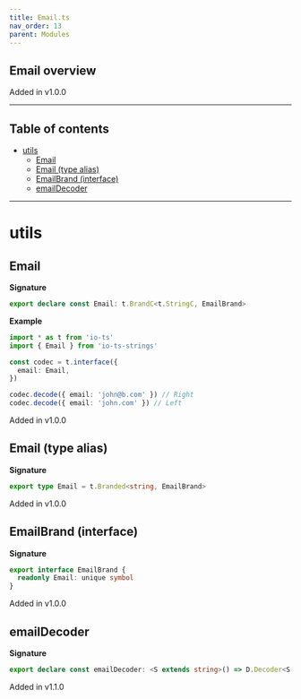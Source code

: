 ```yaml
---
title: Email.ts
nav_order: 13
parent: Modules
---
```


## Email overview

Added in v1.0.0

---

<h2 class="text-delta">Table of contents</h2>

- [utils](#utils)
  - [Email](#email)
  - [Email (type alias)](#email-type-alias)
  - [EmailBrand (interface)](#emailbrand-interface)
  - [emailDecoder](#emaildecoder)

---

# utils

## Email

**Signature**

```ts
export declare const Email: t.BrandC<t.StringC, EmailBrand>
```

**Example**

```ts
import * as t from 'io-ts'
import { Email } from 'io-ts-strings'

const codec = t.interface({
  email: Email,
})

codec.decode({ email: 'john@b.com' }) // Right
codec.decode({ email: 'john.com' }) // Left
```

Added in v1.0.0

## Email (type alias)

**Signature**

```ts
export type Email = t.Branded<string, EmailBrand>
```

Added in v1.0.0

## EmailBrand (interface)

**Signature**

```ts
export interface EmailBrand {
  readonly Email: unique symbol
}
```

Added in v1.0.0

## emailDecoder

**Signature**

```ts
export declare const emailDecoder: <S extends string>() => D.Decoder<S, t.Branded<S, t.Branded<string, EmailBrand>>>
```

Added in v1.1.0
